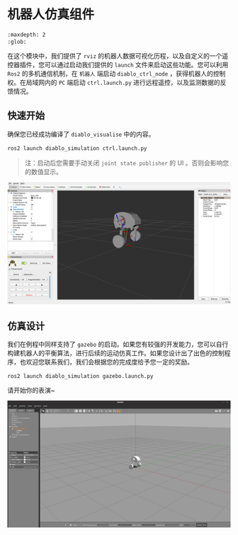 # 机器人仿真组件

```{toctree}
:maxdepth: 2
:glob:
```

在这个模块中，我们提供了 `rviz` 的机器人数据可视化历程，以及自定义的一个遥控器插件，您可以通过启动我们提供的 `launch` 文件来启动这些功能。您可以利用 `Ros2` 的多机通信机制，在 `机器人` 端启动 `diablo_ctrl_node` ，获得机器人的控制权。在局域网内的 `PC` 端启动 `ctrl.launch.py` 进行远程遥控，以及监测数据的反馈情况。



## 快速开始

确保您已经成功编译了 `diablo_visualise` 中的内容。

```bash
ros2 launch diablo_simulation ctrl.launch.py
```

> 注：启动后您需要手动关闭 `joint state publisher` 的 UI 。否则会影响您的数值显示。

![diablo_rviz2_launch](../../../_static/diablo_rviz_launch.png)

## 仿真设计

我们在例程中同样支持了 `gazebo` 的启动。如果您有较强的开发能力，您可以自行构建机器人的平衡算法，进行后续的运动仿真工作。如果您设计出了出色的控制程序，也欢迎您联系我们，我们会根据您的完成度给予您一定的奖励。

```
ros2 launch diablo_simulation gazebo.launch.py
```

请开始你的表演~

![diablo_gazebo_launch](../../../_static/diablo_gazebo_launch.png)

